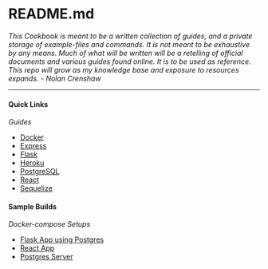# README.md
*This Cookbook is meant to be a written collection of guides, and a private storage of example-files and commands. It is not meant to be exhaustive by any means. Much of what will be written will be a retelling of official documents and various guides found online. It is to be used as reference. This repo will grow as my knowledge base and exposure to resources expands.*
*- Nolan Crenshaw*

---
#### Quick Links

*Guides*
- [Docker](https://github.com/NolanCrenshaw/cookbook/blob/master/docker/docker.md)
- [Express](https://github.com/NolanCrenshaw/cookbook/blob/master/express/express.md)
- [Flask](https://github.com/NolanCrenshaw/cookbook/blob/master/flask/flask.md)
- [Heroku](https://github.com/NolanCrenshaw/cookbook/blob/master/heroku/heroku.md)
- [PostgreSQL]()
- [React](https://github.com/NolanCrenshaw/cookbook/blob/master/react/react.md)
- [Sequelize](https://github.com/NolanCrenshaw/cookbook/blob/master/sequelize/sequelize.md)

#### Sample Builds
*Docker-compose Setups*
- [Flask App using Postgres](https://github.com/NolanCrenshaw/cookbook/tree/master/flask/flask-on-docker)
- [React App](https://github.com/NolanCrenshaw/cookbook/tree/master/react/react-on-docker)
- [Postgres Server]()
